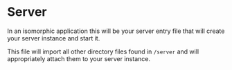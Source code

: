 # Server

In an isomorphic application this will be your server entry file that will create your server instance and start it.

This file will import all other directory files found in `/server` and will appropriately attach them to your server instance.
